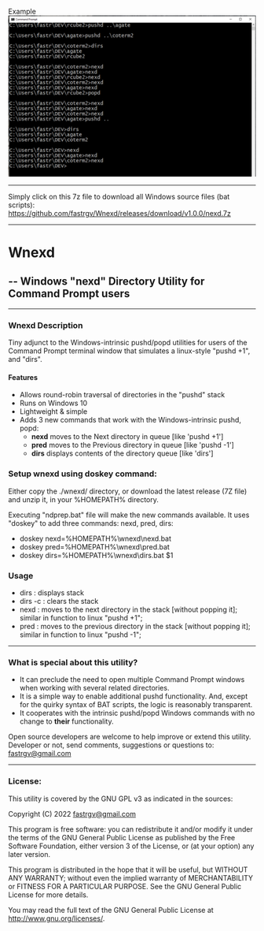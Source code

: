 Example
![screenshot](https://github.com/fastrgv/Wnexd/blob/main/eg.png)



--------------------------------------------------------------------------------------

Simply click on this 7z file to download all Windows source files (bat scripts):
https://github.com/fastrgv/Wnexd/releases/download/v1.0.0/nexd.7z

--------------------------------------------------------------------------------------

# Wnexd
## -- Windows "nexd" Directory Utility for Command Prompt users
-------------------------------------------------------------------
### Wnexd Description
Tiny adjunct to the Windows-intrinsic pushd/popd utilities for users of the Command Prompt terminal window that simulates a linux-style "pushd +1", and "dirs".

#### Features
* Allows round-robin traversal of directories in the "pushd" stack
* Runs on Windows 10
* Lightweight & simple
* Adds 3 new commands that work with the Windows-intrinsic pushd, popd:
	* **nexd** moves to the Next directory in queue [like 'pushd +1']
	* **pred** moves to the Previous directory in queue [like 'pushd -1']
	* **dirs** displays contents of the directory queue [like 'dirs']

### Setup wnexd using doskey command:

Either copy the ./wnexd/ directory, or download the latest release (7Z file) and unzip it, in your %HOMEPATH% directory.

Executing "ndprep.bat" file will make the new commands available. It uses "doskey" to add three commands: nexd, pred, dirs:

* doskey nexd=%HOMEPATH%\wnexd\nexd.bat
* doskey pred=%HOMEPATH%\wnexd\pred.bat
* doskey dirs=%HOMEPATH%\wnexd\dirs.bat $1


### Usage
* dirs : displays stack
* dirs -c : clears the stack
* nexd : moves to the next directory in the stack [without popping it]; similar in function to linux "pushd +1"; 
* pred : moves to the previous directory in the stack [without popping it]; similar in function to linux "pushd -1"; 


-------------------------------------------------------------------
### What is special about this utility?
* It can preclude the need to open multiple Command Prompt windows when working with several related directories.
* It is a simple way to enable additional pushd functionality. And, except for the quirky syntax of BAT scripts, the logic is reasonably transparent.
* It cooperates with the intrinsic pushd/popd Windows commands with no change to **their** functionality.

Open source developers are welcome to help improve or extend this utility.
Developer or not, send comments, suggestions or questions to:
fastrgv@gmail.com



--------------------------
### License:

This utility is covered by the GNU GPL v3 as indicated in the sources:

 Copyright (C) 2022  fastrgv@gmail.com

 This program is free software: you can redistribute it and/or modify
 it under the terms of the GNU General Public License as published by
 the Free Software Foundation, either version 3 of the License, or
 (at your option) any later version.

 This program is distributed in the hope that it will be useful,
 but WITHOUT ANY WARRANTY; without even the implied warranty of
 MERCHANTABILITY or FITNESS FOR A PARTICULAR PURPOSE.  See the
 GNU General Public License for more details.

 You may read the full text of the GNU General Public License
 at <http://www.gnu.org/licenses/>.



